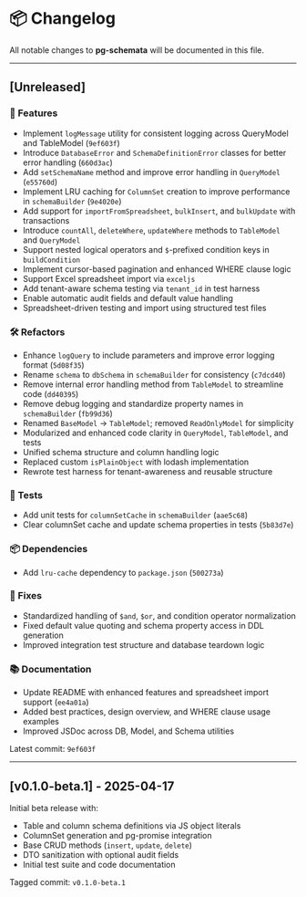 

# 📦 Changelog

All notable changes to **pg-schemata** will be documented in this file.

---

## [Unreleased]

### 🚀 Features
- Implement `logMessage` utility for consistent logging across QueryModel and TableModel (`9ef603f`)
- Introduce `DatabaseError` and `SchemaDefinitionError` classes for better error handling (`660d3ac`)
- Add `setSchemaName` method and improve error handling in `QueryModel` (`e55760d`)
- Implement LRU caching for `ColumnSet` creation to improve performance in `schemaBuilder` (`9e4020e`)
- Add support for `importFromSpreadsheet`, `bulkInsert`, and `bulkUpdate` with transactions
- Introduce `countAll`, `deleteWhere`, `updateWhere` methods to `TableModel` and `QueryModel`
- Support nested logical operators and `$`-prefixed condition keys in `buildCondition`
- Implement cursor-based pagination and enhanced WHERE clause logic
- Support Excel spreadsheet import via `exceljs`
- Add tenant-aware schema testing via `tenant_id` in test harness
- Enable automatic audit fields and default value handling
- Spreadsheet-driven testing and import using structured test files

### 🛠 Refactors
- Enhance `logQuery` to include parameters and improve error logging format (`5d08f35`)
- Rename `schema` to `dbSchema` in `schemaBuilder` for consistency (`c7dcd40`)
- Remove internal error handling method from `TableModel` to streamline code (`dd40395`)
- Remove debug logging and standardize property names in `schemaBuilder` (`fb99d36`)
- Renamed `BaseModel` → `TableModel`; removed `ReadOnlyModel` for simplicity
- Modularized and enhanced code clarity in `QueryModel`, `TableModel`, and tests
- Unified schema structure and column handling logic
- Replaced custom `isPlainObject` with lodash implementation
- Rewrote test harness for tenant-awareness and reusable structure

### 🧪 Tests
- Add unit tests for `columnSetCache` in `schemaBuilder` (`aae5c68`)
- Clear columnSet cache and update schema properties in tests (`5b83d7e`)

### 📦 Dependencies
- Add `lru-cache` dependency to `package.json` (`500273a`)

### 🐛 Fixes
- Standardized handling of `$and`, `$or`, and condition operator normalization
- Fixed default value quoting and schema property access in DDL generation
- Improved integration test structure and database teardown logic

### 📚 Documentation
- Update README with enhanced features and spreadsheet import support (`ee4a01a`)
- Added best practices, design overview, and WHERE clause usage examples
- Improved JSDoc across DB, Model, and Schema utilities

Latest commit: `9ef603f`

---

## [v0.1.0-beta.1] - 2025-04-17

Initial beta release with:

- Table and column schema definitions via JS object literals
- ColumnSet generation and pg-promise integration
- Base CRUD methods (`insert`, `update`, `delete`)
- DTO sanitization with optional audit fields
- Initial test suite and code documentation

Tagged commit: `v0.1.0-beta.1`